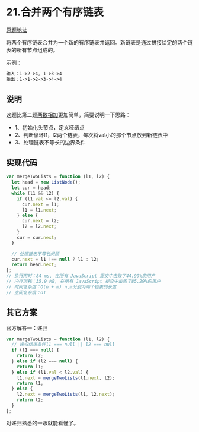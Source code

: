 # 21.合并两个有序链表
[原题地址](https://leetcode-cn.com/problems/merge-two-sorted-lists/)

将两个有序链表合并为一个新的有序链表并返回。新链表是通过拼接给定的两个链表的所有节点组成的。 

示例：
```md
输入：1->2->4, 1->3->4
输出：1->1->2->3->4->4
```

## 说明
这题比第二题[两数相加](../medium/2.两数相加.md)更加简单，简要说明一下思路：
- 1、初始化头节点，定义哑结点
- 2、判断循环l1，l2两个链表，每次将val小的那个节点放到新链表中
- 3、处理链表不等长的边界条件

## 实现代码
```js
var mergeTwoLists = function (l1, l2) {
  let head = new ListNode();
  let cur = head;
  while (l1 && l2) {
    if (l1.val <= l2.val) {
      cur.next = l1;
      l1 = l1.next;
    } else {
      cur.next = l2;
      l2 = l2.next;
    }
    cur = cur.next;
  }

  // 处理链表不等长问题
  cur.next = l1 !== null ? l1 : l2;
  return head.next;
};
// 执行用时：84 ms, 在所有 JavaScript 提交中击败了44.99%的用户
// 内存消耗：35.9 MB, 在所有 JavaScript 提交中击败了85.29%的用户
// 时间复杂度：O(n + m) n,m分别为两个链表的长度
// 空间复杂度：O1
```

## 其它方案
官方解答一：递归
```js
var mergeTwoLists = function (l1, l2) {
  // 递归结束条件l1 === null || l2 === null
  if (l1 === null) {
    return l2;
  } else if (l2 === null) {
    return l1;
  } else if (l1.val < l2.val) {
    l1.next = mergeTwoLists(l1.next, l2);
    return l1;
  } else {
    l2.next = mergeTwoLists(l1, l2.next);
    return l2;
  }
};
```
对递归熟悉的一眼就能看懂了。
